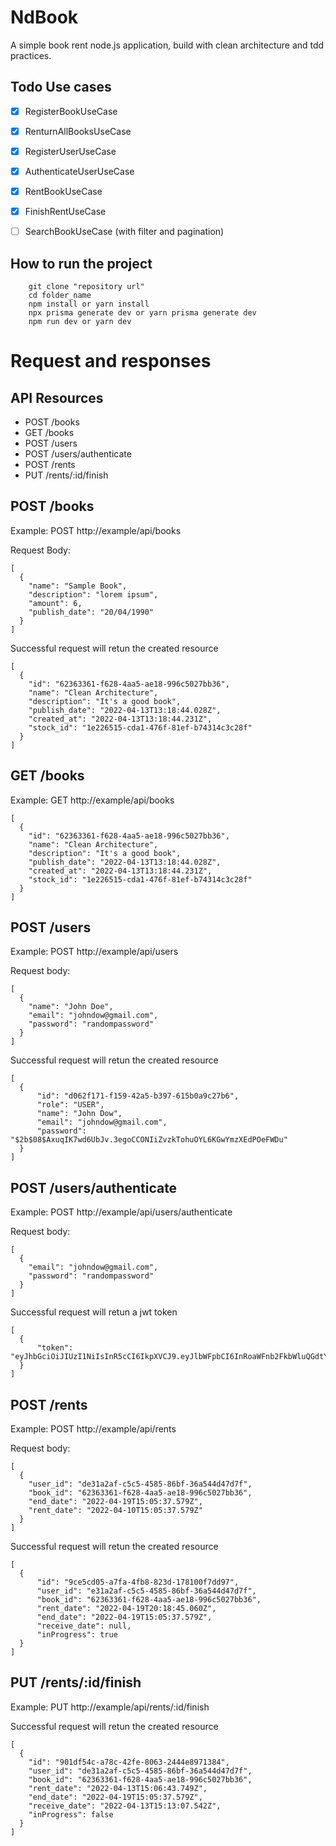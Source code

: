 # NdBook 

A simple book rent node.js application, build with clean architecture and tdd practices.



<!--link todo items with they specific class -->

## Todo Use cases
- [x] RegisterBookUseCase
- [X] RenturnAllBooksUseCase

- [X] RegisterUserUseCase
- [X] AuthenticateUserUseCase

- [x] RentBookUseCase
- [X] FinishRentUseCase

- [ ] SearchBookUseCase (with filter and pagination)

## How to run the project

```console
    git clone "repository url"
    cd folder_name
    npm install or yarn install
    npx prisma generate dev or yarn prisma generate dev
    npm run dev or yarn dev

```


# Request and responses

## API Resources

* POST /books
* GET /books
* POST /users
* POST /users/authenticate
* POST /rents
* PUT /rents/:id/finish

## POST /books

Example: POST http://example/api/books

Request Body:

```
[
  {
    "name": "Sample Book",
    "description": "lorem ipsum",
    "amount": 6,
    "publish_date": "20/04/1990"
  }
]
```

Successful request will retun the created resource

```
[
  { 
    "id": "62363361-f628-4aa5-ae18-996c5027bb36",
    "name": "Clean Architecture",
    "description": "It's a good book",
    "publish_date": "2022-04-13T13:18:44.028Z",
    "created_at": "2022-04-13T13:18:44.231Z",
    "stock_id": "1e226515-cda1-476f-81ef-b74314c3c28f"
  }
]
```

## GET /books

Example: GET http://example/api/books

```
[
  { 
    "id": "62363361-f628-4aa5-ae18-996c5027bb36",
    "name": "Clean Architecture",
    "description": "It's a good book",
    "publish_date": "2022-04-13T13:18:44.028Z",
    "created_at": "2022-04-13T13:18:44.231Z",
    "stock_id": "1e226515-cda1-476f-81ef-b74314c3c28f"
  }
]
```

## POST /users

Example: POST http://example/api/users


Request body:

```
[
  { 
    "name": "John Doe",
    "email": "johndow@gmail.com",
    "password": "randompassword"
  }
]
```

Successful request will retun the created resource

```
[
  { 
	  "id": "d062f171-f159-42a5-b397-615b0a9c27b6",
	  "role": "USER",
	  "name": "John Dow",
	  "email": "johndow@gmail.com",
	  "password": "$2b$08$AxuqIK7wd6UbJv.3egoCCONIiZvzkTohuOYL6KGwYmzXEdPOeFWDu"
  }
]
```

## POST /users/authenticate

Example: POST http://example/api/users/authenticate


Request body:

```
[
  {
    "email": "johndow@gmail.com",
    "password": "randompassword"
  }
]
```

Successful request will retun a jwt token

```
[
  { 
	  "token": "eyJhbGciOiJIUzI1NiIsInR5cCI6IkpXVCJ9.eyJlbWFpbCI6InRoaWFnb2FkbWluQGdtYWlsLmNvbSIsImlhdCI6MTY1MDMxMjcyMSwiZXhwIjoxNjUwMzE2MzIxfQ.jf1rrY9ol74DlIvCYd1DETww0sFgk1CK7VLRrZ5hNEU"
  }
]
```

## POST /rents

Example: POST http://example/api/rents


Request body:

```
[
  {
	"user_id": "de31a2af-c5c5-4585-86bf-36a544d47d7f",
	"book_id": "62363361-f628-4aa5-ae18-996c5027bb36",
	"end_date": "2022-04-19T15:05:37.579Z",
	"rent_date": "2022-04-10T15:05:37.579Z"
  }
]
```

Successful request will retun the created resource

```
[
  {
	  "id": "9ce5cd05-a7fa-4fb8-823d-178100f7dd97",
	  "user_id": "e31a2af-c5c5-4585-86bf-36a544d47d7f",
	  "book_id": "62363361-f628-4aa5-ae18-996c5027bb36",
	  "rent_date": "2022-04-19T20:18:45.060Z",
	  "end_date": "2022-04-19T15:05:37.579Z",
	  "receive_date": null,
	  "inProgress": true
  }
]
```


## PUT /rents/:id/finish

Example: PUT http://example/api/rents/:id/finish

Successful request will retun the created resource

```
[
  {
    "id": "901df54c-a78c-42fe-8063-2444e8971384",
    "user_id": "de31a2af-c5c5-4585-86bf-36a544d47d7f",
    "book_id": "62363361-f628-4aa5-ae18-996c5027bb36",
    "rent_date": "2022-04-13T15:06:43.749Z",
    "end_date": "2022-04-19T15:05:37.579Z",
    "receive_date": "2022-04-13T15:13:07.542Z",
    "inProgress": false
  }
]
```
